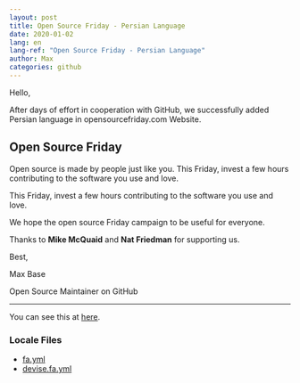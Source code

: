 ```yaml
---
layout: post
title: Open Source Friday - Persian Language
date: 2020-01-02
lang: en
lang-ref: "Open Source Friday - Persian Language"
author: Max
categories: github
---
```


Hello,

After days of effort in cooperation with GitHub, we successfully added Persian language in opensourcefriday.com Website.

## Open Source Friday

Open source is made by people just like you. This Friday, invest a few hours contributing to the software you use and love.

This Friday, invest a few hours contributing to the software you use and love.

We hope the open source Friday campaign to be useful for everyone.

Thanks to **Mike McQuaid** and **Nat Friedman** for supporting us.

Best,

Max Base

Open Source Maintainer on GitHub

---------

You can see this at [here](https://opensourcefriday.com/?locale=fa).

### Locale Files

- [fa.yml](https://github.com/github/opensourcefriday/blob/master/config/locales/fa.yml)
- [devise.fa.yml](https://github.com/github/opensourcefriday/blob/master/config/locales/devise.fa.yml)
